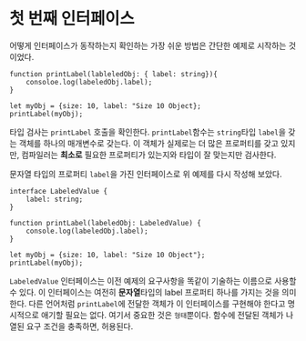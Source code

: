 # 첫 번째 인터페이스

어떻게 인터페이스가 동작하는지 확인하는 가장 쉬운 방법은 간단한 예제로 시작하는 것이었다.

```Ts
function printLabel(lableledObj: { label: string}){
    consoloe.log(labeledObj.label);
}

let myObj = {size: 10, label: "Size 10 Object};
printLabel(myObj);
```

타입 검사는 `printLabel` 호출을 확인한다. `printLabel`함수는 `string`타입 `label`을 갖는 객체를 하나의 매개변수로 갖는다. 이 객체가 실제로는 더 많은 프로퍼티를 갖고 있지만, 컴파일러는 **최소로** 필요한 프로퍼티가 있는지와 타입이 잘 맞는지만 검사한다.

문자열 타입의 프로퍼티 `label`을 가진 인터페이스로 위 예제를 다시 작성해 보았다.

```Ts
interface LabeledValue {
    label: string;
}

function printLabel(labeledObj: LabeledValue) {
    console.log(labeledObj.label);
}

let myObj = {size: 10, label: "Size 10 Object"};
printLabel(myObj);
```

`LabeledValue` 인터페이스는 이전 예제의 요구사항을 똑같이 기술하는 이름으로 사용할 수 있다. 이 인터페이스는 여전히 **문자열**타입의 label 프로퍼티 하나를 가지는 것을 의미한다. 다른 언어처럼 `printLabel`에 전달한 객체가 이 인터페이스를 구현해야 한다고 명시적으로 애기할 필요는 없다. 여기서 중요한 것은 `형태`뿐이다. 함수에 전달된 객체가 나열된 요구 조건을 충족하면, 허용된다.